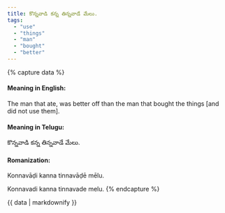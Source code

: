 ```yaml
---
title: కొన్నవాడి కన్న తిన్నవాడే మేలు.
tags:
  - "use"
  - "things"
  - "man"
  - "bought"
  - "better"
---
```


{% capture data %}
#### Meaning in English:
The man that ate, was better off than the man that bought the things [and did not use them].

#### Meaning in Telugu:
కొన్నవాడి కన్న తిన్నవాడే మేలు.

#### Romanization:
Konnavāḍi kanna tinnavāḍē mēlu.

Konnavadi kanna tinnavade melu.
{% endcapture %}

{{ data | markdownify }}


